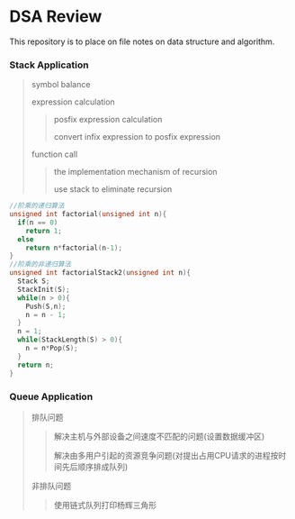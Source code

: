 # DSA Review
This repository is to place on file notes on data structure and algorithm.

### Stack Application
> symbol balance
>
> expression calculation
>
>> posfix expression calculation
>>
>> convert infix expression to posfix expression
>>
> function call
>
>> the implementation mechanism of recursion
>>
>> use stack to eliminate recursion
```C
//阶乘的递归算法
unsigned int factorial(unsigned int n){
  if(n == 0)
    return 1;
  else
    return n*factorial(n-1);
}
//阶乘的非递归算法
unsigned int factorialStack2(unsigned int n){
  Stack S;
  StackInit(S);
  while(n > 0){
    Push(S,n);
    n = n - 1;
  }
  n = 1;
  while(StackLength(S) > 0){
    n = n*Pop(S);
  }
  return n;
}
```
>>

### Queue Application
> 排队问题
>
>> 解决主机与外部设备之间速度不匹配的问题(设置数据缓冲区)
>>
>> 解决由多用户引起的资源竞争问题(对提出占用CPU请求的进程按时间先后顺序排成队列)
>>
> 非排队问题
>
>> 使用链式队列打印杨辉三角形
>>
